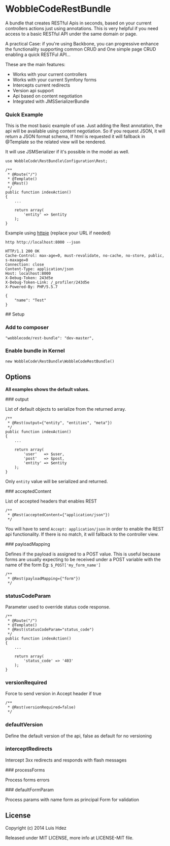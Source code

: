 
# WobbleCodeRestBundle

A bundle that creates RESTful Apis in seconds, based on your current controllers
actions just using annotations. This is very helpful if you need access to a
basic RESTful API under the same domain or page.

A practical Case: if you're using Backbone, you can progressive enhance the
functionality supporting common CRUD and One simple page CRUD enabling a quick
RESTFul API…

These are the main features:

+ Works with your current controllers
+ Works with your current Symfony forms
+ Intercepts current redirects
+ Version api support
+ Api based on content negotiation
+ Integrated with JMSSerializerBundle

### Quick Example

This is the most basic example of use. Just adding the Rest annotation, the api
will be available using content negotiation. So if you request JSON, it will
return a JSON format schema, If html is requested it will fallback in @Template
so the related view will be rendered.

It will use JSMSerializer if it's possible in
the model as well.

    use WobbleCode\RestBundle\Configuration\Rest;

    /**
     * @Route("/")
     * @Template()
     * @Rest()
     */
    public function indexAction()
    {
        ...

        return array(
            'entity' => $entity
        );
    }

Example using [httpie](https://github.com/jakubroztocil/httpie)
(replace your URL if needed)

    http http://localhost:8000 --json

    HTTP/1.1 200 OK
    Cache-Control: max-age=0, must-revalidate, no-cache, no-store, public, s-maxage=0
    Connection: close
    Content-Type: application/json
    Host: localhost:8000
    X-Debug-Token: 243d5e
    X-Debug-Token-Link: /_profiler/243d5e
    X-Powered-By: PHP/5.5.7

    {
        "name": "Test"
    }


## Setup

### Add to composer

    "wobblecode/rest-bundle": "dev-master",

### Enable bundle in Kernel

    new WobbleCode\RestBundle\WobbleCodeRestBundle()

## Options

**All examples shows the default values.**

### output

List of default objects to serialize from the returned array.

    /**
     * @Rest(output={"entity", "entities", "meta"})
     */
    public function indexAction()
    {
        ...

        return array(
            'user'   => $user,
            'post'   => $post,
            'entity' => $entity
        );
    }

Only `entity` value will be serialized and returned.

### acceptedContent

List of accepted headers that enables REST

    /**
     * @Rest(acceptedContent={"application/json"})
     */

You will have to send `Accept: application/json` in order to enable the REST api
functionality. If there is no match, it will fallback to the controller view.

### payloadMapping

Defines if the payload is assigned to a POST value. This is useful because
forms are usually expecting to be received under a POST variable with the name
of the form Eg: `$_POST['my_form_name']`

    /**
     * @Rest(payloadMapping={"form"})
     */

### statusCodeParam

Parameter used to override status code response.

    /**
     * @Route("/")
     * @Template()
     * @Rest(statusCodeParam="status_code")
     */
    public function indexAction()
    {
        ...

        return array(
            'status_code' => '403'
        );
    }

### versionRequired

Force to send version in Accept header if true

    /**
     * @Rest(versionRequired=false)
     */

### defaultVersion

Define the default version of the api, false as default for no versioning

### interceptRedirects

Intercept 3xx redirects and responds with flash messages

### processForms

Process forms errors

### defaultFormParam

Process params with name form as principal Form for validation

## License

Copyright (c) 2014 Luis Hdez

Released under MIT LICENSE, more info at LICENSE-MIT file.
